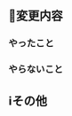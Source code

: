 ## :hammer:変更内容

### やったこと
<!-- このPull Requestで何をしたのか？ -->


### やらないこと
<!-- このPull Requestでやらないことは何か？（あれば。無いなら「無し」でOK。やらない場合は、いつやるのかを明記する。） -->


## :information_source:その他
<!-- レビュアーへの参考情報（実装上の懸念点や注意点、補足などあれば記載） -->
